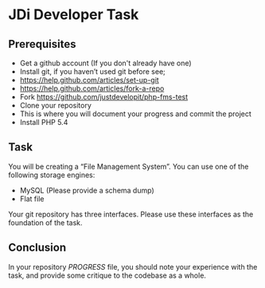 JDi Developer Task
==================

Prerequisites
-------------

- Get a github account (If you don't already have one)
- Install git, if you haven’t used git before see;
 - <https://help.github.com/articles/set-up-git>
 - <https://help.github.com/articles/fork-a-repo>
- Fork <https://github.com/justdevelopit/php-fms-test>
- Clone your repository
 - This is where you will document your progress and commit the project
- Install PHP 5.4

Task
----

You will be creating a “File Management System”. You can use one of the following storage engines:

- MySQL (Please provide a schema dump)
- Flat file

Your git repository has three interfaces. Please use these interfaces as the foundation of the task.

Conclusion
----------

In your repository *PROGRESS* file, you should note your experience with the task, and provide some  critique to the codebase as a whole.
